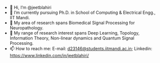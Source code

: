 - 👋 Hi, I’m @jeetblahiri
- 👀 I’m currently pursuing Ph.D. in School of Computing & Electrical Engg., IIT Mandi. 
- 🌱 My area of research spans Biomedical Signal Processing for Neuropathology.
- 💞️ My range of research interest spans Deep Learning, Topology, Information Theory, Non-linear dynamics and Quantum Signal Processing. 
- 📫 How to reach me: E-mail: d23146@students.iitmandi.ac.in; Linkedin: https://www.linkedin.com/in/jeetblahiri/

<!---
jeetblahiri/jeetblahiri is a ✨ special ✨ repository because its `README.md` (this file) appears on your GitHub profile.
You can click the Preview link to take a look at your changes.
--->
